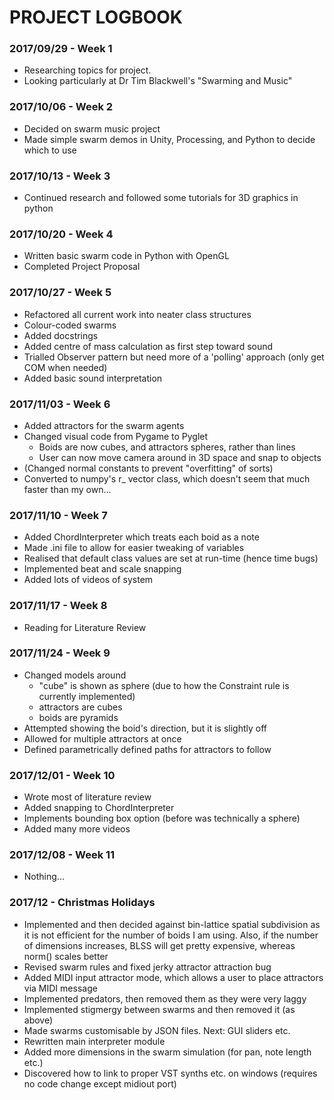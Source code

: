 # PROJECT LOGBOOK

### 2017/09/29 - Week 1

* Researching topics for project.
* Looking particularly at Dr Tim Blackwell's "Swarming and Music" 

### 2017/10/06 - Week 2

* Decided on swarm music project
* Made simple swarm demos in Unity, Processing, and Python to decide which to use

### 2017/10/13 - Week 3

* Continued research and followed some tutorials for 3D graphics in python

### 2017/10/20 - Week 4

* Written basic swarm code in Python with OpenGL
* Completed Project Proposal

### 2017/10/27 - Week 5

* Refactored all current work into neater class structures
* Colour-coded swarms
* Added docstrings
* Added centre of mass calculation as first step toward sound
* Trialled Observer pattern but need more of a 'polling' approach (only get COM when needed)
* Added basic sound interpretation

### 2017/11/03 - Week 6

* Added attractors for the swarm agents
* Changed visual code from Pygame to Pyglet
	* Boids are now cubes, and attractors spheres, rather than lines
	* User can now move camera around in 3D space and snap to objects
* (Changed normal constants to prevent "overfitting" of sorts)
* Converted to numpy's r_ vector class, which doesn't seem that much faster than my own...

### 2017/11/10 - Week 7

* Added ChordInterpreter which treats each boid as a note
* Made .ini file to allow for easier tweaking of variables
* Realised that default class values are set at run-time (hence time bugs)
* Implemented beat and scale snapping
* Added lots of videos of system


### 2017/11/17 - Week 8

* Reading for Literature Review

### 2017/11/24 - Week 9

* Changed models around
	* "cube" is shown as sphere (due to how the Constraint rule is currently implemented)
	* attractors are cubes
	* boids are pyramids
* Attempted showing the boid's direction, but it is slightly off
* Allowed for multiple attractors at once
* Defined parametrically defined paths for attractors to follow

### 2017/12/01 - Week 10

* Wrote most of literature review
* Added snapping to ChordInterpreter
* Implements bounding box option (before was technically a sphere)
* Added many more videos

### 2017/12/08 - Week 11

* Nothing...

### 2017/12 - Christmas Holidays

* Implemented and then decided against bin-lattice spatial subdivision as it is not efficient for the number of boids I am using. Also, if the number of dimensions increases, BLSS will get pretty expensive, whereas norm() scales better
* Revised swarm rules and fixed jerky attractor attraction bug
* Added MIDI input attractor mode, which allows a user to place attractors via MIDI message
* Implemented predators, then removed them as they were very laggy
* Implemented stigmergy between swarms and then removed it (as above)
* Made swarms customisable by JSON files. Next: GUI sliders etc.
* Rewritten main interpreter module
* Added more dimensions in the swarm simulation (for pan, note length etc.)
* Discovered how to link to proper VST synths etc. on windows (requires no code change except midiout port)
